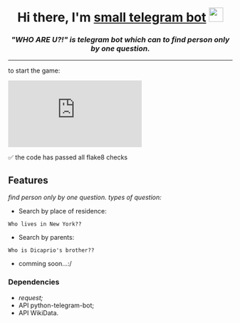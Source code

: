 <h1 align="center">Hi there, I'm <a href="https://t.me/WH0_1S_1T_bot" target="_blank">small telegram bot</a> 
<img src="https://github.com/blackcater/blackcater/raw/main/images/Hi.gif" height="32"/></h1>
<h3 align="center"><i>"WHO ARE U?!" is telegram bot which can to find person only by one question.</i></h3>
<hr>
to start the game:

[![Typing SVG](https://readme-typing-svg.herokuapp.com?color=%2336BCF7&lines=>+python+telegram_main.py)](https://git.io/typing-svg)

:white_check_mark: the code has passed all flake8 checks
## Features

*find person only by one question. types of question:*
- Search by place of residence:
```
Who lives in New York??
```
- Search by parents:
```
Who is Dicaprio's brother??
```
- comming soon...:/
### Dependencies
- *request;*
- API python-telegram-bot;
- API WikiData.
